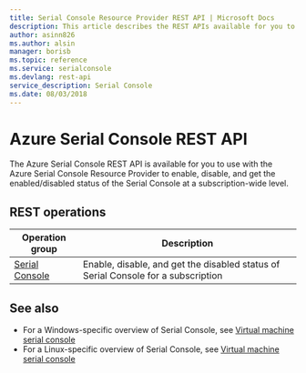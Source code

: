 ```yaml
---
title: Serial Console Resource Provider REST API | Microsoft Docs
description: This article describes the REST APIs available for you to use with the Azure Serial Console Resource Provider to enable, disable, and get the enabled/disabled status of the Serial Console at a subscription-wide level.
author: asinn826
ms.author: alsin
manager: borisb
ms.topic: reference
ms.service: serialconsole
ms.devlang: rest-api
service_description: Serial Console
ms.date: 08/03/2018
---
```


# Azure Serial Console REST API
The Azure Serial Console REST API is available for you to use with the Azure Serial Console Resource Provider to enable, disable, and get the enabled/disabled status of the Serial Console at a subscription-wide level.


## REST operations

| Operation group | Description |
|---|---|
| [Serial Console](xref:management.azure.com.serialconsole) | Enable, disable, and get the disabled status of Serial Console for a subscription |


## See also
- For a Windows-specific overview of Serial Console, see [Virtual machine serial console](/azure/virtual-machines/windows/serial-console)
- For a Linux-specific overview of Serial Console, see [Virtual machine serial console](/azure/virtual-machines/linux/serial-console)
